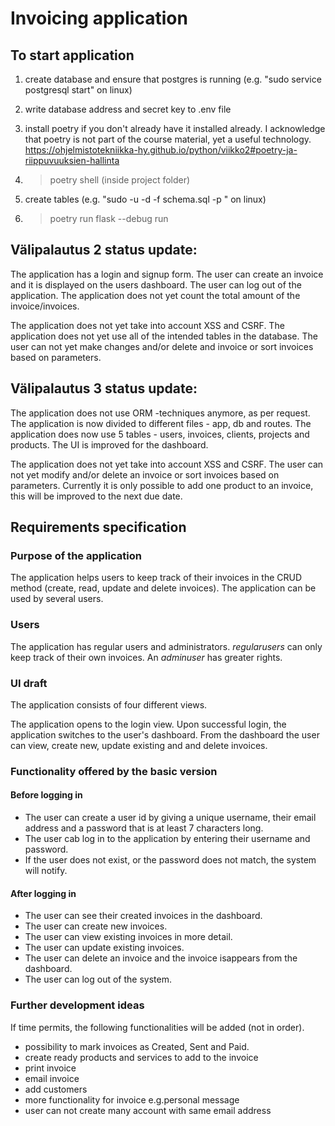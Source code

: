 # Invoicing application


## To start application

1) create database and ensure that postgres is running (e.g. "sudo service postgresql start" on linux) 
2) write database address and secret key to .env file
3) install poetry if you don't already have it installed already. I acknowledge that poetry is not part of the course material, yet a useful technology.
    https://ohjelmistotekniikka-hy.github.io/python/viikko2#poetry-ja-riippuvuuksien-hallinta

4) >poetry shell (inside project folder)
5) create tables (e.g. "sudo -u <user> -d <nameofdatabase> -f schema.sql -p <port>" on linux)
6) >poetry run flask --debug run


## Välipalautus 2 status update:
The application has a login and signup form.
The user can create an invoice and it is displayed on the users dashboard.
The user can log out of the application.
The application does not yet count the total amount of the invoice/invoices.

The application does not yet take into account XSS and CSRF.
The application does not yet use all of the intended tables in the database.
The user can not yet make changes and/or delete and invoice or sort invoices based on parameters.


## Välipalautus 3 status update:
The application does not use ORM -techniques anymore, as per request. The application is now divided to different files -  app, db and routes. The application does now use 5 tables - users, invoices, clients, projects and products. The UI is improved for the dashboard. 

The application does not yet take into account XSS and CSRF.
The user can not yet modify and/or delete an invoice or sort invoices based on parameters.
Currently it is only possible to add one product to an invoice, this will be improved to the next due date. 

## Requirements specification

### Purpose of the application

The application helps users to keep track of their invoices in the CRUD method (create, read, update and delete invoices). The application can be used by several users.

### Users

The application has regular users and administrators. _regularusers_ can only keep track of their own invoices. An  _adminuser_ has greater rights.

### UI draft

The application consists of four different views.

The application opens to the login view. Upon successful login, the application switches to the user's dashboard. From the dashboard the user can view, create new, update existing and and delete invoices.

### Functionality offered by the basic version

#### Before logging in

- The user can create a user id by giving a unique username, their email address and a password that is at least 7 characters long. 
- The user cab log in to the application by entering their username and password.
- If the user does not exist, or the password does not match, the system will notify.

#### After logging in

- The user can see their created invoices in the dashboard.
- The user can create new invoices.
- The user can view existing invoices in more detail.
- The user can update existing invoices.
- The user can delete an invoice and the invoice isappears from the dashboard.
- The user can log out of the system.

### Further development ideas

If time permits, the following functionalities will be added (not in order).
- possibility to mark invoices as Created, Sent and Paid.
- create ready products and services to add to the invoice
- print invoice
- email invoice
- add customers
- more functionality for invoice e.g.personal message
- user can not create many account with same email address
